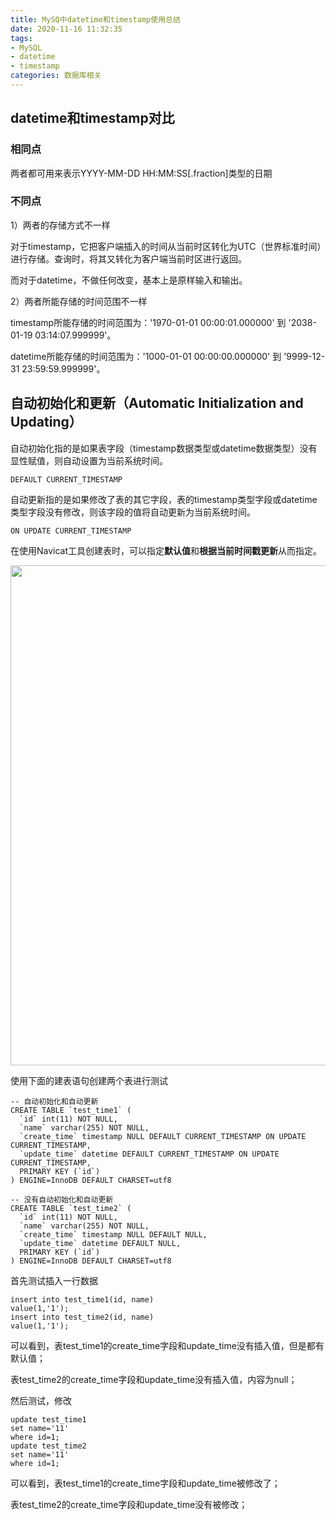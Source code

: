 ```yaml
---
title: MySQ中datetime和timestamp使用总结
date: 2020-11-16 11:32:35
tags: 
- MySQL
- datetime
- timestamp
categories: 数据库相关
---
```


## datetime和timestamp对比

### 相同点

两者都可用来表示YYYY-MM-DD HH:MM:SS[.fraction]类型的日期

### 不同点

1）两者的存储方式不一样

对于timestamp，它把客户端插入的时间从当前时区转化为UTC（世界标准时间）进行存储。查询时，将其又转化为客户端当前时区进行返回。

而对于datetime，不做任何改变，基本上是原样输入和输出。

2）两者所能存储的时间范围不一样

timestamp所能存储的时间范围为：'1970-01-01 00:00:01.000000' 到 '2038-01-19 03:14:07.999999'。

datetime所能存储的时间范围为：'1000-01-01 00:00:00.000000' 到 '9999-12-31 23:59:59.999999'。

## 自动初始化和更新（Automatic Initialization and Updating）

自动初始化指的是如果表字段（timestamp数据类型或datetime数据类型）没有显性赋值，则自动设置为当前系统时间。

```mysql
DEFAULT CURRENT_TIMESTAMP
```

自动更新指的是如果修改了表的其它字段，表的timestamp类型字段或datetime类型字段没有修改，则该字段的值将自动更新为当前系统时间。

```mysql
ON UPDATE CURRENT_TIMESTAMP
```

在使用Navicat工具创建表时，可以指定**默认值**和**根据当前时间戳更新**从而指定。

<p><img src="/assets/blogImg/MySQ中datetime和timestamp使用总结_01.png" width="800"></p>

使用下面的建表语句创建两个表进行测试

```mysql
-- 自动初始化和自动更新
CREATE TABLE `test_time1` (
  `id` int(11) NOT NULL,
  `name` varchar(255) NOT NULL,
  `create_time` timestamp NULL DEFAULT CURRENT_TIMESTAMP ON UPDATE CURRENT_TIMESTAMP,
  `update_time` datetime DEFAULT CURRENT_TIMESTAMP ON UPDATE CURRENT_TIMESTAMP,
  PRIMARY KEY (`id`)
) ENGINE=InnoDB DEFAULT CHARSET=utf8

-- 没有自动初始化和自动更新
CREATE TABLE `test_time2` (
  `id` int(11) NOT NULL,
  `name` varchar(255) NOT NULL,
  `create_time` timestamp NULL DEFAULT NULL,
  `update_time` datetime DEFAULT NULL,
  PRIMARY KEY (`id`)
) ENGINE=InnoDB DEFAULT CHARSET=utf8
```

首先测试插入一行数据

```mysql
insert into test_time1(id, name)
value(1,'1');
insert into test_time2(id, name)
value(1,'1');
```

可以看到，表test_time1的create_time字段和update_time没有插入值，但是都有默认值；

表test_time2的create_time字段和update_time没有插入值，内容为null；

然后测试，修改

```mysql
update test_time1
set name='11'
where id=1;
update test_time2
set name='11'
where id=1;
```

可以看到，表test_time1的create_time字段和update_time被修改了；

表test_time2的create_time字段和update_time没有被修改；
